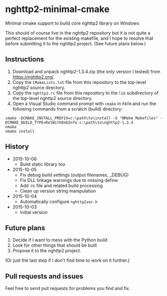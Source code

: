 # nghttp2-minimal-cmake
Minimal cmake support to build core nghttp2 library on Windows

This should of course live in the nghttp2 repository but it is not quite a perfect replacement for the existing makefile, and I hope to resolve that before submitting it to the nghttp2 project.  (See future plans below.)

Instructions
------------

1. Download and unpack nghttp2-1.3.4.zip (the only version I tested) from https://nghttp2.org/.
2. Copy the `CMakeLists.txt` file from this repository to the top-level nghttp2 source directory.
3. Copy the `nghttp2.rc` file from this repository to the `lib` subdirectory of the top-level nghttp2 source directory.
4. Open a Visual Studio command prompt with `cmake` in `PATH` and run the following commands from a scratch (build) directory:
```
cmake -DCMAKE_INSTALL_PREFIX=c:\path\to\install -G "NMake Makefiles" -DCMAKE_BUILD_TYPE=RelWithDebInfo c:\path\to\nghttp2-1.3.4
nmake
nmake install
```

History
-------

* 2015-10-06
  * Build static library too
* 2015-10-05
  * Fix debug build settings (output filenames, _DEBUG)
  * Fix DLL linkage warnings due to missing define
  * Add .rc file and related build processing
  * Clean up version string manipulation
* 2015-10-04
  * Automatically configure `nghttp2ver.h`
* 2015-10-03
  * Initial version

Future plans
------------

1. Decide if I want to mess with the Python build
2. Look for other things that should be built
3. Propose it to the nghttp2 project.
 
(Or just the last step if I don't find time to work on it further.)

Pull requests and issues
------------------------
Feel free to send pull requests for problems you find and fix.
